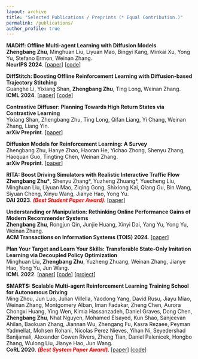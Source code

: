 ```yaml
---
layout: archive
title: "Selected Publications / Preprints (* Equal Contribution.)"
permalink: /publications/
author_profile: true
---
```


<b>MADiff: Offline Multi-agent Learning with Diffusion Models</b> <br> 
<b>Zhengbang Zhu</b>, Minghuan Liu, Liyuan Mao, Bingyi Kang, Minkai Xu, Yong Yu, Stefano Ermon, Weinan Zhang. <br> 
<b>NeurIPS 2024</b>. [<a href="https://arxiv.org/abs/2305.17330">paper</a>] [<a href="https://github.com/zbzhu99/madiff">code</a>] 
<br>

<b>DiffStitch: Boosting Offline Reinforcement Learning with Diffusion-based Trajectory Stitching</b> <br>
Guanghe Li, Yixiang Shan, <b>Zhengbang Zhu</b>, Ting Long, Weinan Zhang. <br>
<b>ICML 2024</b>. [<a href="https://arxiv.org/abs/2402.02439">paper</a>] [<a href="https://github.com/guangheli12/DiffStitch">code</a>]
<br>

<b>Contrastive Diffuser: Planning Towards High Return States via Contrastive Learning</b> <br>
Yixiang Shan, Zhengbang Zhu, Ting Long, Qifan Liang, Yi Chang, Weinan Zhang, Liang Yin. <br>
<b>arXiv Preprint</b>. [<a href="https://arxiv.org/abs/2402.02772">paper</a>]
<br>

<b>Diffusion Models for Reinforcement Learning: A Survey</b> <br>
Zhengbang Zhu, Hanye Zhao, Haoran He, Yichao Zhong, Shenyu Zhang, Haoquan Guo, Tingting Chen, Weinan Zhang. <br>
<b>arXiv Preprint</b>. [<a href="https://arxiv.org/abs/2311.01223">paper</a>]
<br>

<b>RITA: Boost Driving Simulators with Realistic Interactive Traffic Flow</b> <br>
<b>Zhengbang Zhu\*</b>, Shenyu Zhang*, Yuzheng Zhuang*, Yuecheng Liu, Minghuan Liu, Liyuan Mao, Ziqing Gong, Shixiong Kai, Qiang Gu, Bin Wang, Siyuan Cheng, Xinyu Wang, Jianye Hao, Yong Yu. <br>
<b>DAI 2023</b>. <font color="red"><em><strong>(Best Student Paper Award)</strong></em></font>. [<a href="https://arxiv.org/abs/2211.03408">paper</a>]
<br>

<b>Understanding or Manipulation: Rethinking Online Performance Gains of Modern Recommender Systems</b> <br>
<b>Zhengbang Zhu</b>, Rongjun Qin, Junjie Huang, Xinyi Dai, Yang Yu, Yong Yu, Weinan Zhang. <br>
<b>ACM Transactions on Information Systems (TOIS) 2024</b>. [<a href="https://arxiv.org/abs/2210.05662">paper</a>]
<br>

<b>Plan Your Target and Learn Your Skills: Transferable State-Only Imitation Learning via Decoupled Policy Optimization</b> <br>
Minghuan Liu, <b>Zhengbang Zhu</b>, Yuzheng Zhuang, Weinan Zhang, Jianye Hao, Yong Yu, Jun Wang. <br>
<b>ICML 2022</b>. [<a href="https://arxiv.org/abs/2203.02214">paper</a>] [<a href="https://github.com/apexrl/DePO">code</a>] [<a href="https://decoupled-policy-optimization.github.io/">project</a>]
<br>

<b>SMARTS: Scalable Multi-agent Reinforcement Learning Training School for Autonomous Driving</b> <br>
Ming Zhou, Jun Luo, Julian Villella, Yaodong Yang, David Rusu, Jiayu Miao, Weinan Zhang, Montgomery Alban, Iman Fadakar, Zheng Chen, Aurora Chongxi Huang, Ying Wen, Kimia Hassanzadeh, Daniel Graves, Dong Chen, <b>Zhengbang Zhu</b>, Nhat Nguyen, Mohamed Elsayed, Kun Shao, Sanjeevan Ahilan, Baokuan Zhang, Jiannan Wu, Zhengang Fu, Kasra Rezaee, Peyman Yadmellat, Mohsen Rohani, Nicolas Perez Nieves, Yihan Ni, Seyedershad Banijamali, Alexander Cowen Rivers, Zheng Tian, Daniel Palenicek, Hongbo Zhang, Wulong Liu, Jianye Hao, Jun Wang. <br>
<b>CoRL 2020</b>. <font color="red"><em><strong>(Best System Paper Award)</strong></em></font>. [<a href="https://arxiv.org/abs/2010.09776">paper</a>] [<a href="https://github.com/huawei-noah/SMARTS">code</a>]
